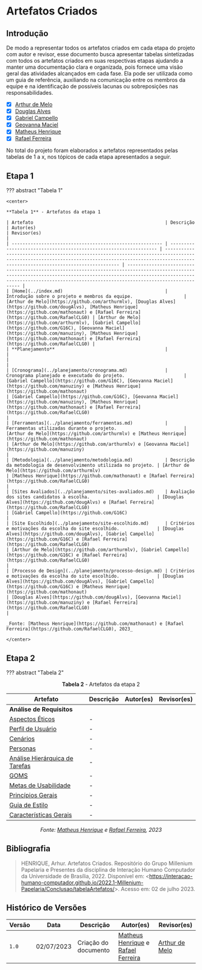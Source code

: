 # Artefatos Criados

## Introdução

De modo a representar todos os artefatos criados em cada etapa do projeto com autor e revisor, esse documento busca apresentar tabelas sintetizadas com todos os artefatos criados em suas respectivas etapas ajudando a manter uma documentação clara e organizada, pois fornece uma visão geral das atividades alcançados em cada fase. Ela pode ser utilizada como um guia de referência, auxiliando na comunicação entre os membros da equipe e na identificação de possíveis lacunas ou sobreposições nas responsabilidades.

- [x] [Arthur de Melo](https://github.com/arthurmlv)
- [x] [Douglas Alves](https://github.com/dougAlvs)
- [x] [Gabriel Campello](https://github.com/G16C)
- [x] [Geovanna Maciel](https://github.com/manuziny)
- [x] [Matheus Henrique](https://github.com/mathonaut)
- [x] [Rafael Ferreira](https://github.com/RafaelCLG0)

No total do projeto foram elaborados x artefatos representados pelas tabelas de 1 a x, nos tópicos de cada etapa apresentados a seguir.

## Etapa 1

??? abstract "Tabela 1"

    <center>

    **Tabela 1** - Artefatos da etapa 1

    | Artefato                                                 | Descrição                                                         | Autor(es)                                                                                                                                                                                         | Revisor(es)                                                                                                                                                                                                                                      |
    | -------------------------------------------------------- | ----------------------------------------------------------------- | ------------------------------------------------------------------------------------------------------------------------------------------------------------------------------------------------- | ------------------------------------------------------------------------------------------------------------------------------------------------------------------------------------------------------------------------------------------------ |
    | [Home](../index.md)                                      | Introdução sobre o projeto e membros da equipe.                   | [Arthur de Melo](https://github.com/arthurmlv), [Douglas Alves](https://github.com/dougAlvs), [Matheus Henrique](https://github.com/mathonaut) e [Rafael Ferreira](https://github.com/RafaelCLG0) | [Arthur de Melo](https://github.com/arthurmlv), [Gabriel Campello](https://github.com/G16C), [Geovanna Maciel](https://github.com/manuziny), [Matheus Henrique](https://github.com/mathonaut) e [Rafael Ferreira](https://github.com/RafaelCLG0) |
    | **Planejamento**                                         |                                                                   |                                                                                                                                                                                                   |                                                                                                                                                                                                                                                  |
    | [Cronograma](../planejamento/cronograma.md)              | Cronograma planejado e executado do projeto.                      | [Gabriel Campello](https://github.com/G16C), [Geovanna Maciel](https://github.com/manuziny) e [Matheus Henrique](https://github.com/mathonaut)                                                    | [Gabriel Campello](https://github.com/G16C), [Geovanna Maciel](https://github.com/manuziny), [Matheus Henrique](https://github.com/mathonaut) e [Rafael Ferreira](https://github.com/RafaelCLG0)                                                 |
    | [Ferramentas](../planejamento/ferramentas.md)            | Ferramentas utilizadas durante o projeto.                         | [Arthur de Melo](https://github.com/arthurmlv) e [Matheus Henrique](https://github.com/mathonaut)                                                                                                 | [Arthur de Melo](https://github.com/arthurmlv) e [Geovanna Maciel](https://github.com/manuziny)                                                                                                                                                  |
    | [Metodologia](../planejamento/metodologia.md)            | Descrição da metodologia de desenvolvimento utilizada no projeto. | [Arthur de Melo](https://github.com/arthurmlv)                                                                                                                                                    | [Matheus Henrique](https://github.com/mathonaut) e [Rafael Ferreira](https://github.com/RafaelCLG0)                                                                                                                                              |
    | [Sites Avaliados](../planejamento/sites-avaliados.md)    | Avaliação dos sites candidatos à escolha.                         | [Douglas Alves](https://github.com/dougAlvs) e [Rafael Ferreira](https://github.com/RafaelCLG0)                                                                                                   | [Gabriel Campello](https://github.com/G16C)                                                                                                                                                                                                      |
    | [Site Escolhido](../planejamento/site-escolhido.md)      | Critérios e motivações da escolha do site escolhido.              | [Douglas Alves](https://github.com/dougAlvs), [Gabriel Campello](https://github.com/G16C) e [Rafael Ferreira](https://github.com/RafaelCLG0)                                                      | [Arthur de Melo](https://github.com/arthurmlv), [Gabriel Campello](https://github.com/G16C) e [Rafael Ferreira](https://github.com/RafaelCLG0)                                                                                                   |
    | [Processo de Design](../planejamento/processo-design.md) | Critérios e motivações da escolha do site escolhido.              | [Douglas Alves](https://github.com/dougAlvs), [Gabriel Campello](https://github.com/G16C) e [Matheus Henrique](https://github.com/mathonaut)                                                      | [Douglas Alves](https://github.com/dougAlvs), [Geovanna Maciel](https://github.com/manuziny) e [Rafael Ferreira](https://github.com/RafaelCLG0)                                                                                                  |

    _Fonte: [Matheus Henrique](https://github.com/mathonaut) e [Rafael Ferreira](https://github.com/RafaelCLG0), 2023_

    </center>

## Etapa 2

??? abstract "Tabela 2"

<center>

**Tabela 2** - Artefatos da etapa 2

| Artefato                           | Descrição | Autor(es) | Revisor(es) |
| ---------------------------------- | --------- | --------- | ----------- |
| **Análise de Requisitos**          |           |           |             |
| [Aspectos Éticos]()                | -         |           |             |
| [Perfil de Usuário]()              | -         |           |             |
| [Cenários]()                       | -         |           |             |
| [Personas]()                       | -         |           |             |
| [Análise Hierárquica de Tarefas]() | -         |           |             |
| [GOMS]()                           | -         |           |             |
| [Metas de Usabilidade]()           | -         |           |             |
| [Princípios Gerais]()              | -         |           |             |
| [Guia de Estilo]()                 | -         |           |             |
| [Características Gerais]()         | -         |           |             |

_Fonte: [Matheus Henrique](https://github.com/mathonaut) e [Rafael Ferreira](https://github.com/RafaelCLG0), 2023_

</center>

## Bibliografia

> HENRIQUE, Arhur. Artefatos Criados. Repositório do Grupo Millenium Papelaria e Presentes da disciplina de Interação Humano Computador da Universidade de Brasília, 2022. Disponível em: <<https://interacao-humano-computador.github.io/2022.1-Millenium-Papelaria/Conclusao/tabelaArtefatos/>>. Acesso em: 02 de julho 2023.

## Histórico de Versões

| Versão | Data       | Descrição            | Autor(es)                                                                                           | Revisor(es)                                    |
| ------ | ---------- | -------------------- | --------------------------------------------------------------------------------------------------- | ---------------------------------------------- |
| `1.0`  | 02/07/2023 | Criação do documento | [Matheus Henrique](https://github.com/mathonaut) e [Rafael Ferreira](https://github.com/RafaelCLG0) | [Arthur de Melo](https://github.com/arthurmlv) |
